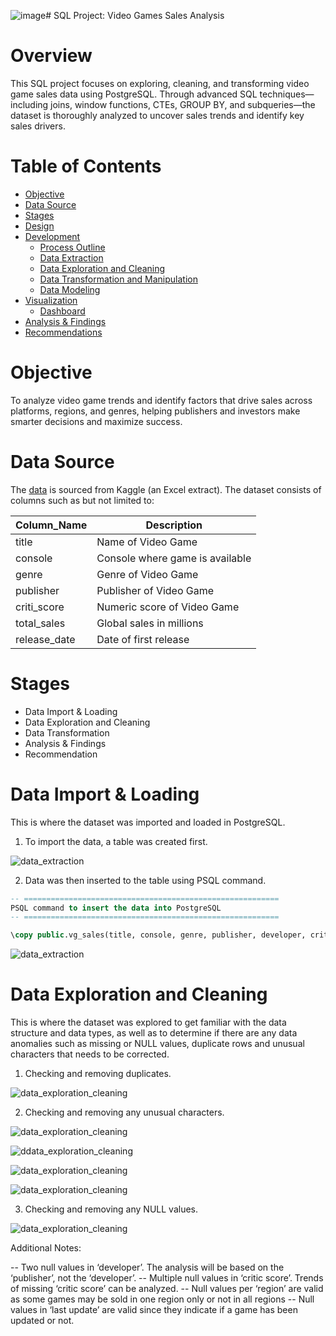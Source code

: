 ![image](https://github.com/user-attachments/assets/2c0b1026-5807-4a31-9d96-a8a5a5f4ad72)# SQL Project: Video Games Sales Analysis

# Overview

This SQL project focuses on exploring, cleaning, and transforming video game sales data using PostgreSQL. Through advanced SQL techniques—including joins, window functions, CTEs, GROUP BY, and subqueries—the dataset is thoroughly analyzed to uncover sales trends and identify key sales drivers. 


# Table of Contents

- [Objective](#objective)
- [Data Source](#data-source)
- [Stages](#stages)
- [Design](#design)
- [Development](#development)
  - [Process Outline](#process-outline)
  - [Data Extraction](#data-extraction)
  - [Data Exploration and Cleaning](#data-exploration-and-cleaning)
  - [Data Transformation and Manipulation](#data-transformation-and-manipulation)
  - [Data Modeling](#data-modeling)
- [Visualization](#visualization)
  - [Dashboard](#dashboard)
- [Analysis & Findings](#analysis-and-findings)
- [Recommendations](#recommendations)


# Objective

To analyze video game trends and identify factors that drive sales across platforms, regions, and genres, helping publishers and investors make smarter decisions and maximize success.


# Data Source

The [data](https://www.kaggle.com/datasets/asaniczka/video-game-sales-2024) is sourced from Kaggle (an Excel extract). The dataset consists of columns such as but not limited to:



| Column_Name | Description |
| --- | --- |
| title | Name of Video Game |
| console | Console where game is available |
| genre | Genre of Video Game |
| publisher | Publisher of Video Game | 
| criti_score | Numeric score of Video Game |
| total_sales | Global sales in millions |
| release_date |  Date of first release |


# Stages

- Data Import & Loading
- Data Exploration and Cleaning
- Data Transformation
- Analysis & Findings
- Recommendation


# Data Import & Loading


This is where the dataset was imported and loaded in PostgreSQL. 

1. To import the data, a table was created first.

![data_extraction](assets/images/data_import_create_table.png)

2. Data was then inserted to the table using PSQL command.

 ```sql
-- =========================================================
PSQL command to insert the data into PostgreSQL
-- =========================================================

\copy public.vg_sales(title, console, genre, publisher, developer, critic_score, total_sales, na_sales, jp_sales, pal_sales, other_sales, release_date, last_update) FROM 'C:/Users/Mico/OneDrive/Documents/DATA ANALYTICS/End to End Projects/Video Games/New folder/vgchartz-2024.csv' WITH (FORMAT csv, HEADER, DELIMITER ',', ENCODING 'UTF8', QUOTE '"', ESCAPE '''');![image](https://github.com/user-attachments/assets/defd3ea7-ef3a-42db-aedd-68781c921987)


```  

![data_extraction](assets/images/data_import_insertinto_table.png)



# Data Exploration and Cleaning

This is where the dataset was explored to get familiar with the data structure and data types, as well as to determine if there are any data anomalies such as missing or NULL values, duplicate rows and unusual characters that needs to be corrected. 

1. Checking and removing duplicates.

![data_exploration_cleaning](assets/images/checking_deleting_duplicates.png)

2. Checking and removing any unusual characters.

![data_exploration_cleaning](assets/images/extra_characters_title.png)

![ddata_exploration_cleaning](assets/images/extra_characters_title2.png)

![data_exploration_cleaning](assets/images/unusual_characters_publisher.png)

![data_exploration_cleaning](assets/images/unusual_characters_publisher2.png)

3. Checking and removing any NULL values.

![data_exploration_cleaning](assets/images/remove_null_values2.png)

Additional Notes:

-- Two null values in ‘developer’. The analysis will be based on the ‘publisher’, not the ‘developer’.
-- Multiple null values in ‘critic score’. Trends of missing ‘critic score’ can be analyzed.
-- Null values per ‘region’ are valid as some games may be sold in one region only or not in all regions
-- Null values in ‘last update’ are valid since they indicate if a game has been updated or not.





